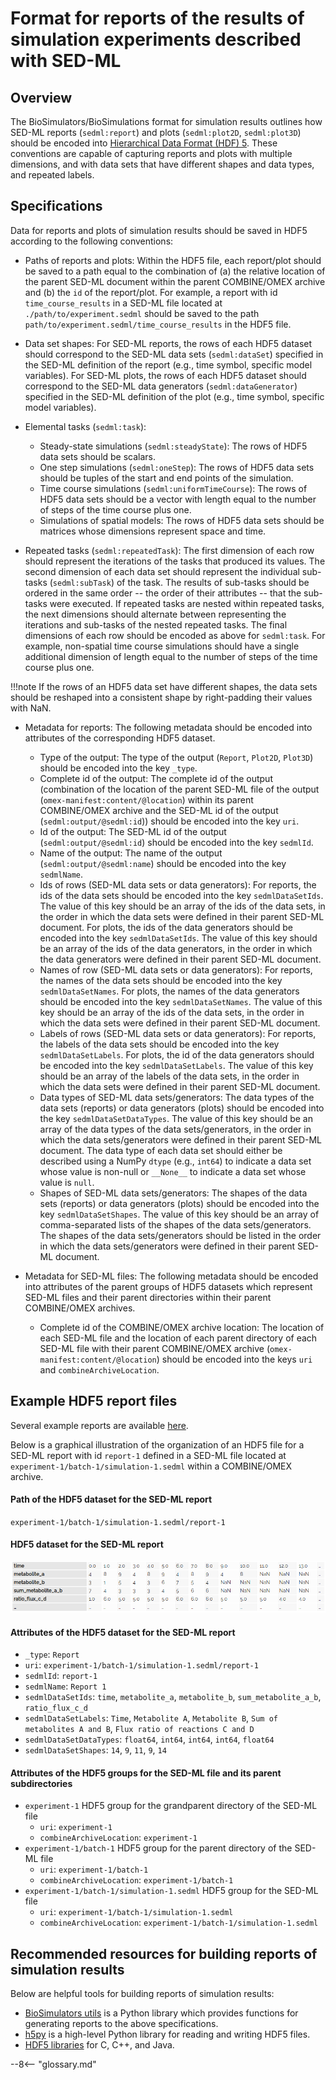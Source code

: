 # Format for reports of the results of simulation experiments described with SED-ML

## Overview

The BioSimulators/BioSimulations format for simulation results outlines how SED-ML reports (`sedml:report`) and plots (`sedml:plot2D`, `sedml:plot3D`) should be encoded into [Hierarchical Data Format (HDF) 5](https://www.hdfgroup.org/solutions/hdf5/). These conventions are capable of capturing reports and plots with multiple dimensions, and with data sets that have different shapes and data types, and repeated labels.


## Specifications

Data for reports and plots of simulation results should be saved in HDF5 according to the following conventions:

- Paths of reports and plots: Within the HDF5 file, each report/plot should be saved to a path equal to the combination of (a) the relative location of the parent SED-ML document within the parent COMBINE/OMEX archive and (b) the `id` of the report/plot. For example, a report with id `time_course_results` in a SED-ML file located at `./path/to/experiment.sedml` should be saved to the path `path/to/experiment.sedml/time_course_results` in the HDF5 file.

- Data set shapes: For SED-ML reports, the rows of each HDF5 dataset should correspond to the SED-ML data sets (`sedml:dataSet`) specified in the SED-ML definition of the report (e.g., time symbol, specific model variables). For SED-ML plots, the rows of each HDF5 dataset should correspond to the SED-ML data generators (`sedml:dataGenerator`) specified in the SED-ML definition of the plot (e.g., time symbol, specific model variables).

- Elemental tasks (`sedml:task`):
    - Steady-state simulations (`sedml:steadyState`): The rows of HDF5 data sets should be scalars.
    - One step simulations (`sedml:oneStep`): The rows of HDF5 data sets should be tuples of the start and end points of the simulation.
    - Time course simulations (`sedml:uniformTimeCourse`): The rows of HDF5 data sets should be a vector with length equal to the number of steps of the time course plus one.
    - Simulations of spatial models: The rows of HDF5 data sets should be matrices whose dimensions represent space and time.
    
- Repeated tasks (`sedml:repeatedTask`): The first dimension of each row should represent the iterations of the tasks that produced its values. The second dimension of each data set should represent the individual sub-tasks (`sedml:subTask`) of the task. The results of sub-tasks should be ordered in the same order -- the order of their attributes -- that the sub-tasks were executed. If repeated tasks are nested within repeated tasks, the next dimensions should alternate between representing the iterations and sub-tasks of the nested repeated tasks. The final dimensions of each row should be encoded as above for `sedml:task`. For example, non-spatial time course simulations should have a single additional dimension of length equal to the number of steps of the time course plus one.

!!!note
    If the rows of an HDF5 data set have different shapes, the data sets should be reshaped into a consistent shape by right-padding their values with NaN.

- Metadata for reports: The following metadata should be encoded into attributes of the corresponding HDF5 dataset.

    - Type of the output: The type of the output (`Report`, `Plot2D`, `Plot3D`) should be encoded into the key `_type`.
    - Complete id of the output: The complete id of the output (combination of the location of the parent SED-ML file of the output (`omex-manifest:content/@location`) within its parent COMBINE/OMEX archive and the SED-ML id of the output (`sedml:output/@sedml:id`)) should be encoded into the key `uri`.
    - Id of the output: The SED-ML id of the output (`sedml:output/@sedml:id`) should be encoded into the key `sedmlId`.
    - Name of the output: The name of the output (`sedml:output/@sedml:name`) should be encoded into the key `sedmlName`.
    - Ids of rows (SED-ML data sets or data generators): For reports, the ids of the data sets should be encoded into the key `sedmlDataSetIds`. The value of this key should be an array of the ids of the data sets, in the order in which the data sets were defined in their parent SED-ML document. For plots, the ids of the data generators should be encoded into the key `sedmlDataSetIds`. The value of this key should be an array of the ids of the data generators, in the order in which the data generators were defined in their parent SED-ML document.
    - Names of row (SED-ML data sets or data generators): For reports, the names of the data sets should be encoded into the key `sedmlDataSetNames`. For plots, the names of the data generators should be encoded into the key `sedmlDataSetNames`. The value of this key should be an array of the ids of the data sets, in the order in which the data sets were defined in their parent SED-ML document.
    - Labels of rows (SED-ML data sets or data generators): For reports, the labels of the data sets should be encoded into the key `sedmlDataSetLabels`. For plots, the id of the data generators should be encoded into the key `sedmlDataSetLabels`. The value of this key should be an array of the labels of the data sets, in the order in which the data sets were defined in their parent SED-ML document.
    - Data types of SED-ML data sets/generators: The data types of the data sets (reports) or data generators (plots) should be encoded into the key `sedmlDataSetDataTypes`. The value of this key should be an array of the data types of the data sets/generators, in the order in which the data sets/generators were defined in their parent SED-ML document. The data type of each data set should either be described using a NumPy `dtype` (e.g., `int64`) to indicate a data set whose value is non-null or `__None__` to indicate a data set whose value is `null`.
    - Shapes of SED-ML data sets/generators: The shapes of the data sets (reports) or data generators (plots) should be encoded into the key `sedmlDataSetShapes`. The value of this key should be an array of comma-separated lists of the shapes of the data sets/generators. The shapes of the data sets/generators should be listed in the order in which the data sets/generators were defined in their parent SED-ML document.

- Metadata for SED-ML files: The following metadata should be encoded into attributes of the parent groups of HDF5 datasets which represent SED-ML files and their parent directories within their parent COMBINE/OMEX archives.

    - Complete id of the COMBINE/OMEX archive location: The location of each SED-ML file and the location of each parent directory of each SED-ML file with their parent COMBINE/OMEX archive (`omex-manifest:content/@location`) should be encoded into the keys `uri` and `combineArchiveLocation`.

## Example HDF5 report files

Several example reports are available [here](https://github.com/biosimulators/Biosimulators_test_suite/tree/deploy/examples).

Below is a graphical illustration of the organization of an HDF5 file for a SED-ML report with id `report-1` defined in a SED-ML file located at `experiment-1/batch-1/simulation-1.sedml` within a COMBINE/OMEX archive.

#### Path of the HDF5 dataset for the SED-ML report
`experiment-1/batch-1/simulation-1.sedml/report-1`

#### HDF5 dataset for the SED-ML report

![example-report](./images/hdf.png)

#### Attributes of the HDF5 dataset for the SED-ML report
- `_type`: `Report`
- `uri`: `experiment-1/batch-1/simulation-1.sedml/report-1`
- `sedmlId`: `report-1`
- `sedmlName`: `Report 1`
- `sedmlDataSetIds`: `time`, `metabolite_a`, `metabolite_b`, `sum_metabolite_a_b`, `ratio_flux_c_d`
- `sedmlDataSetLabels`: `Time`, `Metabolite A`, `Metabolite B`, `Sum of metabolites A and B`, `Flux ratio of reactions C and D`
- `sedmlDataSetDataTypes`: `float64`, `int64`, `int64`, `int64`, `float64`
- `sedmlDataSetShapes`: `14`, `9`, `11`, `9`, `14`

#### Attributes of the HDF5 groups for the SED-ML file and its parent subdirectories
- `experiment-1` HDF5 group for the grandparent directory of the SED-ML file
  - `uri`: `experiment-1`
  - `combineArchiveLocation`: `experiment-1`
- `experiment-1/batch-1` HDF5 group for the parent directory of the SED-ML file
  - `uri`: `experiment-1/batch-1`
  - `combineArchiveLocation`: `experiment-1/batch-1`
- `experiment-1/batch-1/simulation-1.sedml` HDF5 group for the SED-ML file
  - `uri`: `experiment-1/batch-1/simulation-1.sedml`
  - `combineArchiveLocation`: `experiment-1/batch-1/simulation-1.sedml`

## Recommended resources for building reports of simulation results

Below are helpful tools for building reports of simulation results:

- [BioSimulators utils](https://docs.biosimulators.org/Biosimulators_utils/) is a Python library which provides functions for generating reports to the above specifications.
- [h5py](https://www.h5py.org/)  is a high-level Python library for reading and writing HDF5 files.
- [HDF5 libraries](https://www.hdfgroup.org/downloads/hdf5) for C, C++, and Java.

--8<-- "glossary.md"